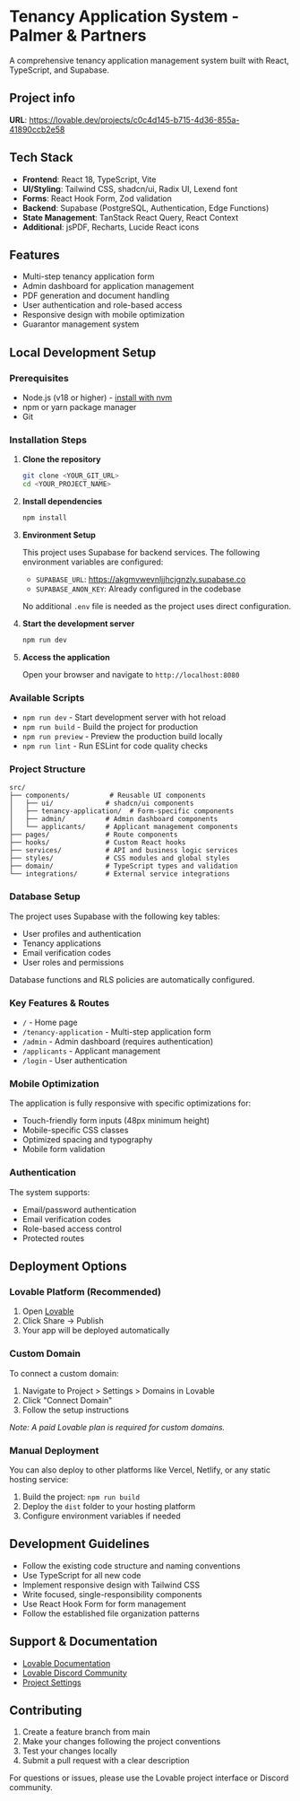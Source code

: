 
# Tenancy Application System - Palmer & Partners

A comprehensive tenancy application management system built with React, TypeScript, and Supabase.

## Project info

**URL**: https://lovable.dev/projects/c0c4d145-b715-4d36-855a-41890ccb2e58

## Tech Stack

- **Frontend**: React 18, TypeScript, Vite
- **UI/Styling**: Tailwind CSS, shadcn/ui, Radix UI, Lexend font
- **Forms**: React Hook Form, Zod validation
- **Backend**: Supabase (PostgreSQL, Authentication, Edge Functions)
- **State Management**: TanStack React Query, React Context
- **Additional**: jsPDF, Recharts, Lucide React icons

## Features

- Multi-step tenancy application form
- Admin dashboard for application management
- PDF generation and document handling
- User authentication and role-based access
- Responsive design with mobile optimization
- Guarantor management system

## Local Development Setup

### Prerequisites

- Node.js (v18 or higher) - [install with nvm](https://github.com/nvm-sh/nvm#installing-and-updating)
- npm or yarn package manager
- Git

### Installation Steps

1. **Clone the repository**
   ```sh
   git clone <YOUR_GIT_URL>
   cd <YOUR_PROJECT_NAME>
   ```

2. **Install dependencies**
   ```sh
   npm install
   ```

3. **Environment Setup**
   
   This project uses Supabase for backend services. The following environment variables are configured:
   - `SUPABASE_URL`: https://akgmvwevnljjhcjgnzly.supabase.co
   - `SUPABASE_ANON_KEY`: Already configured in the codebase
   
   No additional `.env` file is needed as the project uses direct configuration.

4. **Start the development server**
   ```sh
   npm run dev
   ```

5. **Access the application**
   
   Open your browser and navigate to `http://localhost:8080`

### Available Scripts

- `npm run dev` - Start development server with hot reload
- `npm run build` - Build the project for production
- `npm run preview` - Preview the production build locally
- `npm run lint` - Run ESLint for code quality checks

### Project Structure

```
src/
├── components/          # Reusable UI components
│   ├── ui/             # shadcn/ui components
│   ├── tenancy-application/  # Form-specific components
│   ├── admin/          # Admin dashboard components
│   └── applicants/     # Applicant management components
├── pages/              # Route components
├── hooks/              # Custom React hooks
├── services/           # API and business logic services
├── styles/             # CSS modules and global styles
├── domain/             # TypeScript types and validation
└── integrations/       # External service integrations
```

### Database Setup

The project uses Supabase with the following key tables:
- User profiles and authentication
- Tenancy applications
- Email verification codes
- User roles and permissions

Database functions and RLS policies are automatically configured.

### Key Features & Routes

- `/` - Home page
- `/tenancy-application` - Multi-step application form
- `/admin` - Admin dashboard (requires authentication)
- `/applicants` - Applicant management
- `/login` - User authentication

### Mobile Optimization

The application is fully responsive with specific optimizations for:
- Touch-friendly form inputs (48px minimum height)
- Mobile-specific CSS classes
- Optimized spacing and typography
- Mobile form validation

### Authentication

The system supports:
- Email/password authentication
- Email verification codes
- Role-based access control
- Protected routes

## Deployment Options

### Lovable Platform (Recommended)

1. Open [Lovable](https://lovable.dev/projects/c0c4d145-b715-4d36-855a-41890ccb2e58)
2. Click Share → Publish
3. Your app will be deployed automatically

### Custom Domain

To connect a custom domain:
1. Navigate to Project > Settings > Domains in Lovable
2. Click "Connect Domain"
3. Follow the setup instructions

*Note: A paid Lovable plan is required for custom domains.*

### Manual Deployment

You can also deploy to other platforms like Vercel, Netlify, or any static hosting service:

1. Build the project: `npm run build`
2. Deploy the `dist` folder to your hosting platform
3. Configure environment variables if needed

## Development Guidelines

- Follow the existing code structure and naming conventions
- Use TypeScript for all new code
- Implement responsive design with Tailwind CSS
- Write focused, single-responsibility components
- Use React Hook Form for form management
- Follow the established file organization patterns

## Support & Documentation

- [Lovable Documentation](https://docs.lovable.dev/)
- [Lovable Discord Community](https://discord.com/channels/1119885301872070706/1280461670979993613)
- [Project Settings](https://lovable.dev/projects/c0c4d145-b715-4d36-855a-41890ccb2e58)

## Contributing

1. Create a feature branch from main
2. Make your changes following the project conventions
3. Test your changes locally
4. Submit a pull request with a clear description

For questions or issues, please use the Lovable project interface or Discord community.
